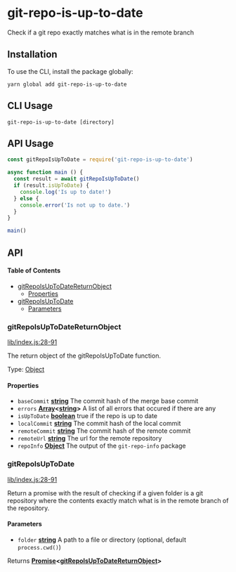 # git-repo-is-up-to-date

Check if a git repo exactly matches what is in the remote branch

## Installation

To use the CLI, install the package globally:

```shell
yarn global add git-repo-is-up-to-date
```

## CLI Usage

```shell
git-repo-is-up-to-date [directory]
```

## API Usage

```javascript
const gitRepoIsUpToDate = require('git-repo-is-up-to-date')

async function main () {
  const result = await gitRepoIsUpToDate()
  if (result.isUpToDate) {
    console.log('Is up to date!')
  } else {
    console.error('Is not up to date.')
  }
}

main()
```

## API

<!-- Generated by documentation.js. Update this documentation by updating the source code. -->

#### Table of Contents

-   [gitRepoIsUpToDateReturnObject](#gitrepoisuptodatereturnobject)
    -   [Properties](#properties)
-   [gitRepoIsUpToDate](#gitrepoisuptodate)
    -   [Parameters](#parameters)

### gitRepoIsUpToDateReturnObject

[lib/index.js:28-91](https://github.com/ibi-group/git-repo-is-up-to-date/blob/8581d574a0dfab701da75e9699d8576ef25f6f87/lib/index.js#L7-L18 "Source code on GitHub")

The return object of the gitRepoIsUpToDate function.

Type: [Object](https://developer.mozilla.org/docs/Web/JavaScript/Reference/Global_Objects/Object)

#### Properties

-   `baseCommit` **[string](https://developer.mozilla.org/docs/Web/JavaScript/Reference/Global_Objects/String)** The commit hash of the merge base commit
-   `errors` **[Array](https://developer.mozilla.org/docs/Web/JavaScript/Reference/Global_Objects/Array)&lt;[string](https://developer.mozilla.org/docs/Web/JavaScript/Reference/Global_Objects/String)>** A list of all errors that occured if there are any
-   `isUpToDate` **[boolean](https://developer.mozilla.org/docs/Web/JavaScript/Reference/Global_Objects/Boolean)** true if the repo is up to date
-   `localCommit` **[string](https://developer.mozilla.org/docs/Web/JavaScript/Reference/Global_Objects/String)** The commit hash of the local commit
-   `remoteCommit` **[string](https://developer.mozilla.org/docs/Web/JavaScript/Reference/Global_Objects/String)** The commit hash of the remote commit
-   `remoteUrl` **[string](https://developer.mozilla.org/docs/Web/JavaScript/Reference/Global_Objects/String)** The url for the remote repository
-   `repoInfo` **[Object](https://developer.mozilla.org/docs/Web/JavaScript/Reference/Global_Objects/Object)** The output of the `git-repo-info` package

### gitRepoIsUpToDate

[lib/index.js:28-91](https://github.com/ibi-group/git-repo-is-up-to-date/blob/8581d574a0dfab701da75e9699d8576ef25f6f87/lib/index.js#L28-L91 "Source code on GitHub")

Return a promise with the result of checking if a given folder is a git
repository where the contents exactly match what is in the remote branch of
the repository.

#### Parameters

-   `folder` **[string](https://developer.mozilla.org/docs/Web/JavaScript/Reference/Global_Objects/String)** A path to a file or directory (optional, default `process.cwd()`)

Returns **[Promise](https://developer.mozilla.org/docs/Web/JavaScript/Reference/Global_Objects/Promise)&lt;[gitRepoIsUpToDateReturnObject](#gitrepoisuptodatereturnobject)>** 
